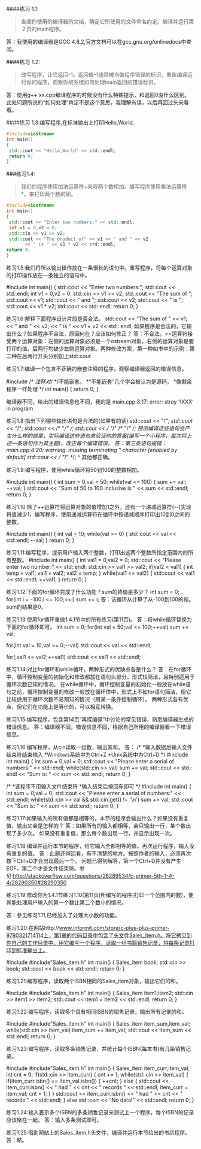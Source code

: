 ####练习 1.1:
> 查阅你使用的编译器的文档，确定它所使用的文件命名约定。编译并运行第２页的main程序。

答：我使用的编译器是GCC 4.8.2,官方文档可以在gcc.gnu.org/onlinedocs中查阅。

####练习 1.2:
> 改写程序，让它返回-1。返回值-1通常被当做程序错误的标识。重新编译运行你的程序，观察你的系统如何处理main返回的错误标识。

答：使用g++ xx.cpp编译程序的时候没有什么特殊提示，和返回0没什么区别。此处问题所说的“如何处理”肯定不是这个意思，我理解有误，以后再回过头来看看。

####练习 1.3:编写程序,在标准输出上打印Hello,World.
```c++ 
#include<iostream>
int main()
{
 std::cout << "Hello,World" << std::endl;
 return 0;
}
```

###练习1.4:
> 我们的程序使用加法运算符+来将两个数相加。编写程序使用乘法运算符*，来打印两个数的积。

```c++
#include<iostream>
int main()
{
 std::cout << "Enter two numbers:" << std::endl;
 int v1 = 0,v2 = 0;
 std::cin >> v1 >> v2;
 std::cout << "The product of" << v1 << " and " << v2
	   << " is " << v1 * v2 << std::endl;
return 0;
}
```

练习1.5:我们将所以输出操作放在一条很长的语句中。重写程序，将每个运算对象的打印操作放在一条独立的语句中。

#include<iostream>
int main()
{
 std::cout << "Enter two numbers:";
 std::cout << std::endl;
 int v1 = 0,v2 = 0;
 std::cin >> v1 >> v2;
 std::cout << "The sum of ";
 std::cout << v1;
 std::cout << " and ";
 std::cout << v2;
 std::cout << " is ";
 std::cout << v1 * v2;
 std::cout << std::endl;
 return 0;
}

练习1.6:解释下面程序设计片段是否合法。
 std::cout << "The sum of " << v1;
	   << " and " << v2;
	   << " is " << v1 + v2 << std:: endl;
如果程序是合法的，它输出什么？如果程序不合法，原因何在？应该如何修正？
答：不合法。<<运算符接受两个运算对象：左侧的运算对象必须是一个ostream对象，右侧的运算对象是要打印的值。后两行均缺少左侧运算对象。两种修改方案，第一种如书中的示例；第二种在后两行开头分别加上std::cout

练习1.7:编译一个包含不正确的嵌套注释的程序，观察编译器返回的错误信息。

#include<iostream>
/*
 *注释对/* */不能嵌套。
 *“不能嵌套”几个字会被认为是源码，
 *像剩余程序一样处理
 */
int main()
{
 return 0;
}

编译器不同，给出的错误信息也不同，我的是
main.cpp:3:17: error: stray ‘\XXX’ in program

练习1.8:指出下列哪些输出语句是合法的(如果有的话)
 std::cout << "/*";
 std::cout << "*/";
 std::cout << /* "*/" */;
 std::cout << /* "*/" /* "/*" */;
预测编译这些语句会产生什么样的结果，实际编译这些语句来验证你的答案(编写一个小程序，每次将上述一条语句作为其主题)，改正每个编译错误。
答：第三条语句报错：
main.cpp:4:20: warning: missing terminating " character [enabled by default]
 std::cout << /* "*/" */;
                    ^
其他都正确。

练习1.9:编写程序，使用while循环将50到100的整数相加。

#include<iostream>
int main()
{
 int sum = 0,val = 50;
 while(val <= 100)
 {
  sum += val;
  ++val;
 }
 std::cout << "Sum of 50 to 100 inclusive is " << sum << std::endl;
 return 0;
}

练习1.10:除了++运算符将运算对象的值增加1之外，还有一个递减运算符(--)实现将值减少1，编写程序，使用递减运算符在循环中按递减顺序打印出10到0之间的整数。

#include<iostream>
int main()
{
 int val = 10;
 while(val >= 0)
 {
  std::cout << val << std::endl;
  --val;
 }
 return 0;
}

练习1.11:编写程序，提示用户输入两个整数，打印出这两个整数所指定范围内的所有整数。
#include<iostream>
int main()
{
 int val1 = 0,val2 = 0;
 std::cout << "Please enter two number:" << std::endl;
 std::cin >> val1 >> val2;
 if(val2 < val1)
 {
  int temp = val1;
  val1 = val2;
  val2 = temp;
 }
 while(val1 <= val2)
 {
  std::cout << val1 << std::endl;
  ++val1;
 }
return 0;
}

练习1.12:下面的for循环完成了什么功能？sum的终值是多少？
 int sum = 0;
 for(int i = -100;i <= 100;++i)
  sum += i;
答：该循环从计算了从-100到100的和。sum的结果是0。

练习1.13:使用for循环重做1.4.1节中的所有练习(第11页)。
答：将while循环替换为下面的for循环即可。
 int sum = 0;
 for(int val = 50;val <= 100;++val)
  sum += val;

 for(int val = 10;val >= 0;--val)
  std::cout << val << std::endl;

 for(;val1 <= val2;++val1)
  std::cout << val1 << std::endl;

练习1.14:对比for循环和while循环，两种形式的优缺点各是什么？
答：在for循环中，循环控制变量的初始化和修改都放在语句头部分，形式较简洁，且特别适用于循环次数已知的情况。
在while循环中，循环控制变量的初始化一般放在while语句之前，循环控制变量的修改一般放在循环体中，形式上不如for语句简洁，但它比较适用于循环次数不易预知的情况（用某一条件控制循环）。
两种形式各有优点，但它们在功能上是等价的，可以相互转换。

练习1.15:编写程序，包含第14页“再探编译”中讨论的常见错误，熟悉编译器生成的错误信息。
答：编译器不同，错误信息不同，根据自己所用的编译器看一下错误信息。

练习1.16:编写程序，从cin读取一组数，输出其和。
答：
/*
 *输入数据后输入文件结束符结束输入
 *Windows系统中为Ctrl+Z
 *Unix系统中为Ctrl+D
 */
#include<iostream>
int main()
{
 int sum = 0,val = 0;
 std::cout << "Please enter a serial of numbers:" << std::endl;
 while(std::cin >> val)
  sum += val;
 std::cout << std:: endl << "Sum is: " << sum << std::endl;
 return 0; 
}

/*
 *该程序不用输入文件结束符
 *输入结束后按回车即可
 */
#include<iostream>
int main()
{
 int sum = 0,val = 0;
 std::cout << "Please enter a serial of numbers:" << std::endl;
 while(std::cin >> val && std::cin.get() != '\n')
  sum += val;
 std::cout << "Sum is: " << sum << std::endl;
 return 0; 
}

练习1.17:如果输入的所有值都是相等的，本节的程序会输出什么？如果没有重复值，输出又会是怎样的？
答：如果所有的输入都相等，会只输出一行，某个数出现了多少次。
如果没有重复值，那么每个数出现一行，并显示出现一次。

练习1.18:编译并运行本节的程序，给它输入全都相等的值。再次运行程序，输入没有重复的值。
答：此题还得回看，有不清楚的地方。按照作者的输入，必须再次按下Ctrl+D才会出现最后一个。
问题已得到解答，第一个Ctrl+D并没有产生EOF，第二个才是文件结束符。参见:http://stackoverflow.com/questions/28289534/c-primer-5th-1-4-4/28290350#28290350

练习1.19:修改你为1.4.1节练习1.10(第11页)所编写的程序(打印一个范围内的数)，使其能处理用户输入的第一个数比第二个数小的情况。

答：参见练习1.11,已经加入了处理大小数的功能。

练习1.20:在网站http://www.informit.com/store/c-plus-plus-primer-9780321714114上，第1章的代码目录中包含了头文件Sales_item.h。将它拷贝到你自己的工作目录中。用它编写一个程序，读取一组书籍销售记录，将每条记录打印到标准输出上。

#include<iostream>
#include"Sales_item.h"
int main()
{
 Sales_item book;
 std::cin >> book;
 std::cout << book << std::endl;
 return 0;
}

练习1.21:编写程序，读取两个ISBN相同的Sales_item对象，输出它们的和。

#include<iostream>
#include"Sales_item.h"
int main()
{
 Sales_item item1,item2;
 std::cin >> item1 >> item2;
 std::cout << item1 + item2 << std::endl;
 return 0;
}


练习1.22:编写程序，读取多个具有相同ISBN的销售记录，输出所有记录的和。

#include<iostream>
#include"Sales_item.h"
int main()
{
 Sales_item item_sum,item_val;
 while(std::cin >> item_val)
  item_sum += item_val;
 std::cout << item_sum << std::endl;
 return 0;
}

练习1.23:编写程序，读取多条销售记录，并统计每个ISBN(每本书)有几条销售记录。

#include<iostream>
#include"Sales_item.h"
int main()
{
 Sales_item item_curr,item_val;
 int cnt = 0;
 if(std::cin >> item_curr)
  {
   cnt += 1;
   while(std::cin >> item_val)
    {
     if(item_curr.isbn() == item_val.isbn())
      {
       ++cnt;
      }
     else
      {
       std::cout << item_curr.isbn() << " had " << cnt
                 << " records " << std::endl;
       item_curr = item_val;
       cnt = 1;
      }
    }
   std::cout << item_curr.isbn() << " had " << cnt
           << " records " << std::endl;
  }
 else
  std::cerr << "No data!" << std::endl;
 return 0;
}

练习1.24:输入表示多个ISBN的多条销售记录来测试上一个程序，每个ISBN的记录应该聚在一起。
答：输入多条测试即可。

练习1.25:借助网站上的Sales_item.h头文件，编译并运行本节给出的书店程序。
答：略。
